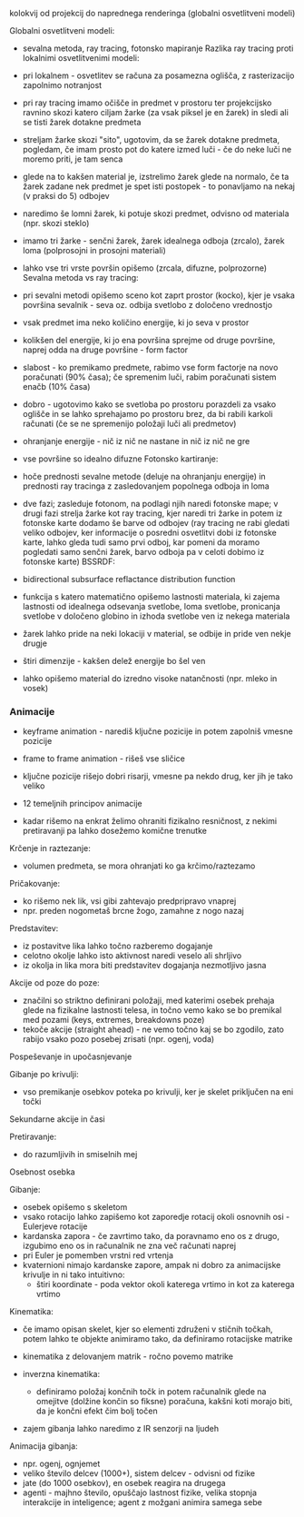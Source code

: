 kolokvij od projekcij do naprednega renderinga (globalni osvetlitveni modeli)

Globalni osvetlitveni modeli:
- sevalna metoda, ray tracing, fotonsko mapiranje
Razlika ray tracing proti lokalnimi osvetlitvenimi modeli:
- pri lokalnem - osvetlitev se računa za posamezna oglišča, z rasterizacijo zapolnimo notranjost
- pri ray tracing imamo očišče in predmet v prostoru ter projekcijsko ravnino skozi katero ciljam žarke (za vsak piksel je en žarek) in sledi ali se tisti žarek dotakne predmeta

- streljam žarke skozi "sito", ugotovim, da se žarek dotakne predmeta, pogledam, če imam prosto pot do katere izmed luči - če do neke luči ne moremo priti, je tam senca
- glede na to kakšen material je, izstrelimo žarek glede na normalo, če ta žarek zadane nek predmet je spet isti postopek - to ponavljamo na nekaj (v praksi do 5) odbojev
- naredimo še lomni žarek, ki potuje skozi predmet, odvisno od materiala (npr. skozi steklo)
- imamo tri žarke - senčni žarek, žarek idealnega odboja (zrcalo), žarek loma (polprosojni in prosojni materiali)
- lahko vse tri vrste površin opišemo (zrcala, difuzne, polprozorne)
Sevalna metoda vs ray tracing:
- pri sevalni metodi opišemo sceno kot zaprt prostor (kocko), kjer je vsaka površina sevalnik - seva oz. odbija svetlobo z določeno vrednostjo
- vsak predmet ima neko količino energije, ki jo seva v prostor
- kolikšen del energije, ki jo ena površina sprejme od druge površine, naprej odda na druge površine - form factor
- slabost - ko premikamo predmete, rabimo vse form factorje na novo poračunati (90% časa); če spremenim luči, rabim poračunati sistem enačb (10% časa)
- dobro - ugotovimo kako se svetloba po prostoru porazdeli za vsako oglišče in se lahko sprehajamo po prostoru brez, da bi rabili karkoli računati (če se ne spremenijo položaji luči ali predmetov)
- ohranjanje energije - nič iz nič ne nastane in nič iz nič ne gre
- vse površine so idealno difuzne
Fotonsko kartiranje:
- hoče prednosti sevalne metode (deluje na ohranjanju energije) in prednosti ray tracinga z zasledovanjem popolnega odboja in loma
- dve fazi; zasleduje fotonom, na podlagi njih naredi fotonske mape; v drugi fazi strelja žarke kot ray tracing, kjer naredi tri žarke in potem iz fotonske karte dodamo še barve od odbojev (ray tracing ne rabi gledati veliko odbojev, ker informacije o posredni osvetlitvi dobi iz fotonske karte, lahko gleda tudi samo prvi odboj, kar pomeni da moramo pogledati samo senčni žarek, barvo odboja pa v celoti dobimo iz fotonske karte)
BSSRDF:
- bidirectional subsurface reflactance distribution function
- funkcija s katero matematično opišemo lastnosti materiala, ki zajema lastnosti od idealnega odsevanja svetlobe, loma svetlobe, pronicanja svetlobe v določeno globino in izhoda svetlobe ven iz nekega materiala
- žarek lahko pride na neki lokaciji v material, se odbije in pride ven nekje drugje
- štiri dimenzije - kakšen delež energije bo šel ven
- lahko opišemo material do izredno visoke natančnosti (npr. mleko in vosek)

### Animacije

- keyframe animation - narediš ključne pozicije in potem zapolniš vmesne pozicije
- frame to frame animation - rišeš vse sličice
- ključne pozicije rišejo dobri risarji, vmesne pa nekdo drug, ker jih je tako veliko

- 12 temeljnih principov animacije
- kadar rišemo na enkrat želimo ohraniti fizikalno resničnost, z nekimi pretiravanji pa lahko dosežemo komične trenutke

Krčenje in raztezanje:
- volumen predmeta, se mora ohranjati ko ga krčimo/raztezamo

Pričakovanje:
- ko rišemo nek lik, vsi gibi zahtevajo predpripravo vnaprej
- npr. preden nogometaš brcne žogo, zamahne z nogo nazaj

Predstavitev:
- iz postavitve lika lahko točno razberemo dogajanje
- celotno okolje lahko isto aktivnost naredi veselo ali shrljivo
- iz okolja in lika mora biti predstavitev dogajanja nezmotljivo jasna

Akcije od poze do poze:
- značilni so striktno definirani položaji, med katerimi osebek prehaja glede na fizikalne lastnosti telesa, in točno vemo kako se bo premikal med pozami (keys, extremes, breakdowns poze)
- tekoče akcije (straight ahead) - ne vemo točno kaj se bo zgodilo, zato rabijo vsako pozo posebej zrisati (npr. ogenj, voda)

Pospeševanje in upočasnjevanje

Gibanje po krivulji:
- vso premikanje osebkov poteka po krivulji, ker je skelet priključen na eni točki

Sekundarne akcije in časi

Pretiravanje:
- do razumljivih in smiselnih mej

Osebnost osebka

Gibanje:
- osebek opišemo s skeletom
- vsako rotacijo lahko zapišemo kot zaporedje rotacij okoli osnovnih osi - Eulerjeve rotacije
- kardanska zapora - če zavrtimo tako, da poravnamo eno os z drugo, izgubimo eno os in računalnik ne zna več računati naprej
- pri Euler je pomemben vrstni red vrtenja
- kvaternioni nimajo kardanske zapore, ampak ni dobro za animacijske krivulje in ni tako intuitivno:
	- štiri koordinate - poda vektor okoli katerega vrtimo in kot za katerega vrtimo

Kinematika:
- če imamo opisan skelet, kjer so elementi združeni v stičnih točkah, potem lahko te objekte animiramo tako, da definiramo rotacijske matrike
- kinematika z delovanjem matrik - ročno povemo matrike
- inverzna kinematika:
	- definiramo položaj končnih točk in potem računalnik glede na omejitve (dolžine končin so fiksne) poračuna, kakšni koti morajo biti, da je končni efekt čim bolj točen

- zajem gibanja lahko naredimo z IR senzorji na ljudeh

Animacija gibanja:
- npr. ogenj, ognjemet
- veliko število delcev (1000+), sistem delcev - odvisni od fizike
- jate (do 1000 osebkov), en osebek reagira na drugega
- agenti - majhno število, opuščajo lastnost fizike, velika stopnja interakcije in inteligence; agent z možgani animira samega sebe